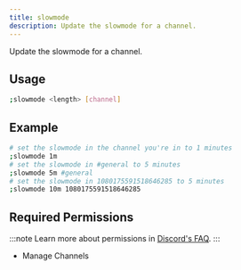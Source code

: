 ```yaml
---
title: slowmode
description: Update the slowmode for a channel.
---
```


Update the slowmode for a channel.

## Usage

```sh
;slowmode <length> [channel]
```

## Example

```sh
# set the slowmode in the channel you're in to 1 minutes
;slowmode 1m
# set the slowmode in #general to 5 minutes
;slowmode 5m #general
# set the slowmode in 1080175591518646285 to 5 minutes
;slowmode 10m 1080175591518646285
```

## Required Permissions

:::note
Learn more about permissions in [Discord's FAQ](https://support.discord.com/hc/en-us/articles/206029707-Setting-Up-Permissions-FAQ).
:::

- Manage Channels
